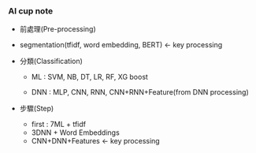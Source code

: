 ### AI cup note

+ 前處理(Pre-processing)
+ segmentation(tfidf, word embedding, BERT) <- key processing
+ 分類(Classification)

  + ML : SVM, NB, DT, LR, RF, XG boost

  + DNN : MLP, CNN, RNN, CNN+RNN+Feature(from DNN processing)


+ 步驟(Step)
	+ first : 7ML + tfidf
	+ 3DNN + Word Embeddings
	+ CNN+DNN+Features <- key processing